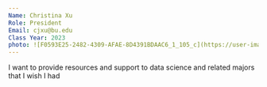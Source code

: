 ```yaml
---
Name: Christina Xu
Role: President
Email: cjxu@bu.edu
Class Year: 2023
photo: ![F0593E25-2482-4309-AFAE-8D4391BDAAC6_1_105_c](https://user-images.githubusercontent.com/73726129/214954745-0c7bb94e-8a29-421f-9f12-9cf33efbb1d5.jpeg)
---
```


I want to provide resources and support to data science and related majors that I wish I had

